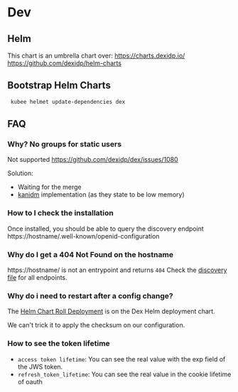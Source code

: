 # Dev

## Helm

This chart is an umbrella chart over:
https://charts.dexidp.io/
https://github.com/dexidp/helm-charts

## Bootstrap Helm Charts 

```bash
 kubee helmet update-dependencies dex
```

## FAQ

### Why? No groups for static users

Not supported https://github.com/dexidp/dex/issues/1080

Solution:
* Waiting for the merge
* [kanidm](https://kanidm.github.io/kanidm/stable/examples/kubernetes_ingress.html) implementation (as they state to be low memory)


### How to I check the installation

Once installed, you should be able to query the discovery endpoint
https://hostname/.well-known/openid-configuration

### Why do I get a 404 Not Found on the hostname

https://hostname/ is not an entrypoint and returns `404`
Check the [discovery file](#how-to-i-check-the-installation) for all endpoints.

### Why do i need to restart after a config change?

The [Helm Chart Roll Deployment](https://helm.sh/docs/howto/charts_tips_and_tricks/#automatically-roll-deployments)
is on the Dex Helm deployment chart.

We can't trick it to apply the checksum on our configuration.


### How to see the token lifetime

* `access token lifetime`: You can see the real value with the exp field of the JWS token.
* `refresh_token_lifetime`: You can see the real value in the cookie lifetime of oauth
